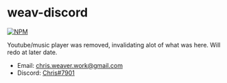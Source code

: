# weav-discord

[![NPM](https://nodei.co/npm/weav-discord.png)](https://nodei.co/npm/weav-discord/)

Youtube/music player was removed, invalidating alot of what was here. Will redo at later date.

- Email: chris.weaver.work@gmail.com
- Discord: [Chris#7901](https://discordapp.com/users/206875427631923200)